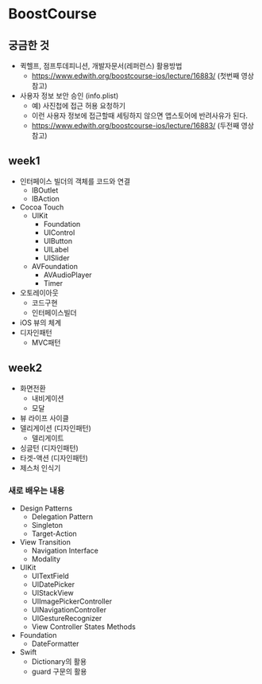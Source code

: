 # BoostCourse

## 궁금한 것

- 퀵헬프, 점프투데피니션, 개발자문서(레퍼런스) 활용방법
  - https://www.edwith.org/boostcourse-ios/lecture/16883/ (첫번째 영상 참고)
- 사용자 정보 보안 승인 (info.plist)
  - 예) 사진첩에 접근 허용 요청하기
  - 이런 사용자 정보에 접근할때 세팅하지 않으면 앱스토어에 반려사유가 된다.
  - https://www.edwith.org/boostcourse-ios/lecture/16883/ (두전째 영상 참고)

## week1

- 인터페이스 빌더의 객체를 코드와 연결
  - IBOutlet
  - IBAction
- Cocoa Touch
  - UIKit
    - Foundation
    - UIControl
    - UIButton
    - UILabel
    - UISlider
  - AVFoundation
    - AVAudioPlayer
    - Timer
- 오토레이아웃
  - 코드구현
  - 인터페이스빌더
- iOS 뷰의 체계
- 디자인패턴
  - MVC패턴

## week2

- 화면전환
  - 내비게이션
  - 모달
- 뷰 라이프 사이클
- 델리게이션 (디자인패턴)
  - 델리게이트
- 싱글턴 (디자인패턴)
- 타겟-액션 (디자인패턴)
- 제스처 인식기

### 새로 배우는 내용

- Design Patterns
  - Delegation Pattern
  - Singleton
  - Target-Action
- View Transition
  - Navigation Interface
  - Modality
- UIKit
  - UITextField
  - UIDatePicker
  - UIStackView
  - UIImagePickerController
  - UINavigationController
  - UIGestureRecognizer
  - View Controller States Methods
- Foundation
  - DateFormatter
- Swift
  - Dictionary의 활용
  - guard 구문의 활용